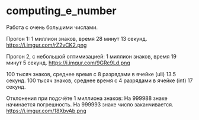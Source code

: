 # computing_e_number
Работа с очень большими числами.

Прогон 1: 
1 миллион знаков, время 28 минут 13 секунд.
https://i.imgur.com/rZ2vCK2.png

Прогон 2, с небольшой оптимизацией:
1 миллион знаков, время 19 минут 5 секунд.
https://i.imgur.com/9GRc9Ld.png

100 тысяч знаков, среднее время с 8 разрядами в ячейке (ull) 13.5 секунд.
100 тысяч знаков, среднее время с 4 разрядами в ячейке (int) 17 секунд.

Отклонения при подсчёте 1 миллиона знаков:
На 999988 знаке начинается погрешность.
На 999993 знаке число заканчивается.
https://i.imgur.com/18XbvAb.png
